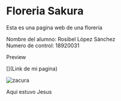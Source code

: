 # Floreria Sakura
Esta es una pagina web de una floreria

Nombre del alumno: Rosibel López Sánchez
<br/>
Numero de control: 18920031

Preview

[](Link de mi pagina)


![zacura](https://user-images.githubusercontent.com/91484325/135780672-5f2189a5-cca8-48b0-9758-1ef9b5e836e0.jpg)


Aqui estuvo Jesus


